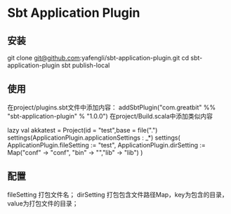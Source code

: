 Sbt Application Plugin
===========


## 安装
git clone git@github.com:yafengli/sbt-application-plugin.git
cd sbt-application-plugin
sbt publish-local

## 使用

在project/plugins.sbt文件中添加内容：
addSbtPlugin("com.greatbit" %% "sbt-application-plugin" % "1.0.0")
在project/Build.scala中添加类似内容

lazy val akkatest = Project(id = "test",base = file(".") settings(ApplicationPlugin.applicationSettings : _*) settings(
        ApplicationPlugin.fileSetting := "test", 
        ApplicationPlugin.dirSetting := Map("conf" -> "conf", "bin" -> "","lib" -> "lib")
    )

## 配置

fileSetting 打包文件名；
dirSetting  打包包含文件路径Map，key为包含的目录，value为打包文件的目录；